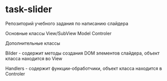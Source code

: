# task-slider
Репозиторий учебного задания по написанию слайдера

Основные классы
View/SubView
Model
Controler


Дополнительные классы

Bilder - содержит методы создания DOM элементов слайдера, объект класса находится во View

Handlers - содержит функции-обработчики, объект класса находится в Controler

